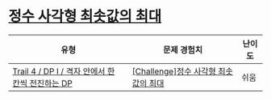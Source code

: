 # [정수 사각형 최솟값의 최대](https://www.codetree.ai/trails/complete/curated-cards/challenge-maximin-path-in-square)

|유형|문제 경험치|난이도|
|---|---|---|
|[Trail 4 / DP I / 격자 안에서 한 칸씩 전진하는 DP](https://www.codetree.ai/trail-info/intermediate-low/)|[[Challenge]정수 사각형 최솟값의 최대](https://www.codetree.ai/trails/complete/curated-cards/challenge-maximin-path-in-square/)|쉬움|


